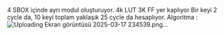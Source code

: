 4 SBOX içinde ayrı modul oluşturuyor.
4k LUT 3K FF yer kaplıyor
Bir keyi 2 cycle da, 10 keyi toplam yaklaşık 25 cycle da hesaplıyor.
Algoritma :
![Uploading Ekran görüntüsü 2025-03-17 234539.png…]()
